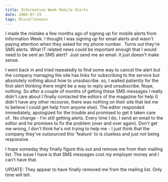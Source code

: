 ```yaml
---
title: Information Week Mobile Alerts
date: 2009-07-29
tags: Miscellaneous
---
```


I made the mistake a few months ago of signing up for mobile alerts from Information Week. I thought I was signing up for email alerts and wasn't paying attention when they asked for my phone number.  Turns out they're SMS alerts. What IT related news could be important enough that I would need to be sent an SMS alert?  Just send me an email. it just doesn't make sense.

I went back in and tried repeatedly to find some way to cancel the alert but the company managing the site has links for subscribing to the service but absolutely nothing about how to unsubscribe. so, I waited patiently for the first alert thinking there might be a way to reply and unsubscribe. Nope, nothing. So after a couple of months of getting these SMS messages I really didn't care about I finally contacted the editors of the magazine for help (I didn't have any other recourse, there was nothing on their site that led me to believe I could get help from anyone else). The editor responded immediately, apologized for the trouble and promised to get it taken care of.  No change - I'm still getting alerts. Every time I do, I send an email to the editor and he promises to fix the problem (over and over again). Don't get me wrong, I don't think he's not trying to help me - I just think that the company they've outsourced this 'feature' to is clueless and just not being responsive.

I hope someday they finally figure this out and remove me from their mailing list. The issue I have is that SMS messages cost my employer money and I can't have that.

UPDATE: They appear to have finally removed me from the mailing list. Only time will tell.